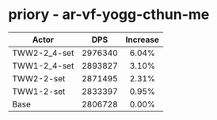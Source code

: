 # priory - ar-vf-yogg-cthun-me
| Actor | DPS | Increase |
|---|:---:|:---:|
|TWW2-2_4-set|2976340|6.04%|
|TWW1-2_4-set|2893827|3.10%|
|TWW2-2-set|2871495|2.31%|
|TWW1-2-set|2833397|0.95%|
|Base|2806728|0.00%|
